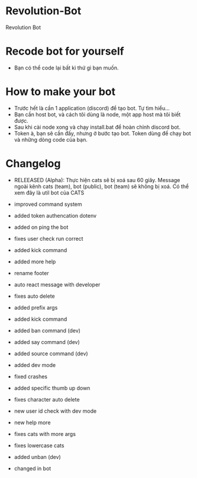 # Revolution-Bot
Revolution Bot

# Recode bot for yourself
- Bạn có thể code lại bất kì thứ gì bạn muốn.

# How to make your bot
- Trước hết là cần 1 application (discord) để tạo bot. Tự tìm hiểu...
- Bạn cần host bot, và cách tôi dùng là node, một app host mà tôi biết được.
- Sau khi cài node xong và chạy install.bat để hoàn chỉnh discord bot.
- Token à, bạn sẽ cần đấy, nhưng ở bước tạo bot. Token dùng để chạy bot và những dòng code của bạn.

# Changelog
- RELEEASED (Alpha): Thực hiện cats sẽ bị xoá sau 60 giây. Message ngoài kênh cats (team), bot (public), bot (team) sẽ không bị xoá.
Có thể xem đây là util bot của CATS

- improved command system
- added token authencation dotenv
- added on ping the bot
- fixes user check run correct
- added kick command
- added more help
- rename footer
- auto react message with developer
- fixes auto delete
- added prefix args
- added kick command
- added ban command (dev)
- added say command (dev)
- added source command (dev)
- added dev mode
- fixed crashes
- added specific thumb up down
- fixes character auto delete
- new user id check with dev mode
- new help more
- fixes cats with more args
- fixes lowercase cats
- added unban (dev)

- changed in bot
